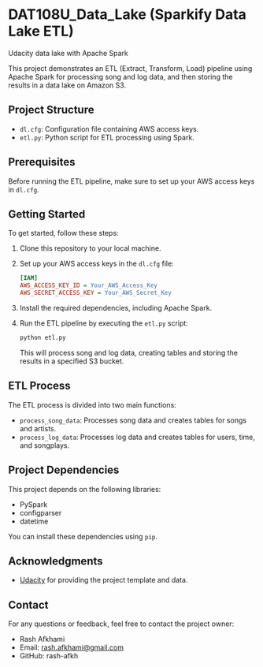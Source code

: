 # DAT108U_Data_Lake (Sparkify Data Lake ETL)
Udacity data lake with Apache Spark


This project demonstrates an ETL (Extract, Transform, Load) pipeline using Apache Spark for processing song and log data, and then storing the results in a data lake on Amazon S3.

## Project Structure

- `dl.cfg`: Configuration file containing AWS access keys.
- `etl.py`: Python script for ETL processing using Spark.

## Prerequisites

Before running the ETL pipeline, make sure to set up your AWS access keys in `dl.cfg`.

## Getting Started

To get started, follow these steps:

1. Clone this repository to your local machine.

2. Set up your AWS access keys in the `dl.cfg` file:

   ```ini
   [IAM]
   AWS_ACCESS_KEY_ID = Your_AWS_Access_Key
   AWS_SECRET_ACCESS_KEY = Your_AWS_Secret_Key
   ```

3. Install the required dependencies, including Apache Spark.

4. Run the ETL pipeline by executing the `etl.py` script:

   ```bash
   python etl.py
   ```

   This will process song and log data, creating tables and storing the results in a specified S3 bucket.

## ETL Process

The ETL process is divided into two main functions:

- `process_song_data`: Processes song data and creates tables for songs and artists.
- `process_log_data`: Processes log data and creates tables for users, time, and songplays.

## Project Dependencies

This project depends on the following libraries:

- PySpark
- configparser
- datetime

You can install these dependencies using `pip`.


## Acknowledgments

- [Udacity](https://www.udacity.com) for providing the project template and data.

## Contact

For any questions or feedback, feel free to contact the project owner:
- Rash Afkhami
- Email: rash.afkhami@gmail.com
- GitHub: rash-afkh
